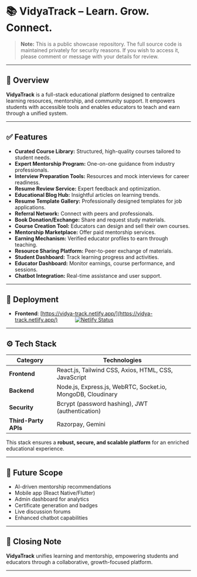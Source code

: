 # 📚 VidyaTrack – Learn. Grow. Connect.

> **Note:** This is a public showcase repository. The full source code is maintained privately for security reasons. If you wish to access it, please comment or message with your details for review.

---

## 🔎 Overview

**VidyaTrack** is a full-stack educational platform designed to centralize learning resources, mentorship, and community support. It empowers students with accessible tools and enables educators to teach and earn through a unified system.

---

## ✅ Features

- **Curated Course Library:** Structured, high-quality courses tailored to student needs.
- **Expert Mentorship Program:** One-on-one guidance from industry professionals.
- **Interview Preparation Tools:** Resources and mock interviews for career readiness.
- **Resume Review Service:** Expert feedback and optimization.
- **Educational Blog Hub:** Insightful articles on learning trends.
- **Resume Template Gallery:** Professionally designed templates for job applications.
- **Referral Network:** Connect with peers and professionals.
- **Book Donation/Exchange:** Share and request study materials.
- **Course Creation Tool:** Educators can design and sell their own courses.
- **Mentorship Marketplace:** Offer paid mentorship services.
- **Earning Mechanism:** Verified educator profiles to earn through teaching.
- **Resource Sharing Platform:** Peer-to-peer exchange of materials.
- **Student Dashboard:** Track learning progress and activities.
- **Educator Dashboard:** Monitor earnings, course performance, and sessions.
- **Chatbot Integration:** Real-time assistance and user support.

---

## 🚀 Deployment

- **Frontend**: [https://vidya-track.netlify.app/](https://vidya-track.netlify.app/) &nbsp;&nbsp;&nbsp;&nbsp;&nbsp;&nbsp;&nbsp;&nbsp;&nbsp;&nbsp; [![Netlify Status](https://api.netlify.com/api/v1/badges/02d95b97-a97e-4ac4-94cd-3a9d0fb64e7e/deploy-status)](https://app.netlify.com/projects/vidya-track/deploys)  

---

## ⚙ Tech Stack

| **Category**        | **Technologies**                                    |
|----------------------|-----------------------------------------------------|
| **Frontend**        | React.js, Tailwind CSS, Axios, HTML, CSS, JavaScript |
| **Backend**         | Node.js, Express.js, WebRTC, Socket.io, MongoDB, Cloudinary |
| **Security**        | Bcrypt (password hashing), JWT (authentication)     |
| **Third-Party APIs**| Razorpay, Gemini                                    |

This stack ensures a **robust, secure, and scalable platform** for an enriched educational experience.

---

## 🔮 Future Scope

- AI-driven mentorship recommendations
- Mobile app (React Native/Flutter)
- Admin dashboard for analytics
- Certificate generation and badges
- Live discussion forums
- Enhanced chatbot capabilities

---

## 🙌 Closing Note

**VidyaTrack** unifies learning and mentorship, empowering students and educators through a collaborative, growth-focused platform.

---

